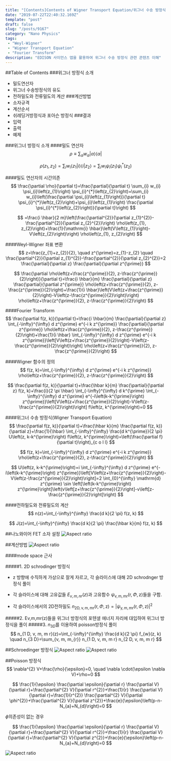 ```yaml
---
title: "[Contents]Contents of Wigner Transport Equation/위그너 수송 방정식 관련 콘텐츠"
date: "2019-07-22T22:40:32.169Z"
template: "post"
draft: false
slug: "/posts/9167"
category: "Nano Physics"
tags: 
 - "Weyl-Wigner"
 - "Wigner Transport Equation"
 - "Fourier Transform"
description: "EDISON 사이언스 앱을 활용하여 위그너 수송 방정식 관련 콘텐츠 이해"
---
```


##Table of Contents
###위그너 방정식 소개 
- 밀도연산자
- 위그너 수송방정식의 유도
- 전하밀도와 전류밀도의 계산
###계산방법
- 소자규격
- 계산순서
- 쉬레딩거방정식과 포아슨 방정식
###결과
- 입력 
- 출력 
- 예제


###위그너 방정식 소개 
####밀도 연산자
$$
\rho \equiv \sum_{\alpha} w_{\alpha}|\alpha\rangle\langle\alpha|
$$

$$
\rho\left(z_{1}, z_{2}\right)=\sum_{i} w_{i}\left\langle z_{1} | i\right\rangle\left\langle i | z_{2}\right\rangle=\sum_{i} w_{i} \psi_{i}\left(z_{1}\right) \psi_{i}^{*}\left(z_{2}\right)
$$

####밀도 연산자의 시간의존
$$
\frac{\partial \rho}{\partial t}=\frac{\partial}{\partial t} \sum_{i} w_{i} \psi_{i}\left(z_{1}\right) \psi_{i}^{*}\left(z_{2}\right)=\sum_{i} w_{i}\left(\frac{\partial \psi_{i}\left(z_{1}\right)}{\partial t} \psi_{i}^{*}\left(z_{2}\right)+\psi_{i}\left(z_{1}\right) \frac{\partial \psi_{i}^{*}\left(z_{2}\right)}{\partial t}\right)
$$

$$
=\frac{i \hbar}{2 m}\left(\frac{\partial^{2}}{\partial z_{1}^{2}}-\frac{\partial^{2}}{\partial z_{2}^{2}}\right) \rho\left(z_{1}, z_{2}\right)+\frac{1}{\mathrm{i} \hbar}\left(V\left(z_{1}\right)-V\left(z_{2}\right)\right) \rho\left(z_{1}, z_{2}\right)
$$

####Weyl-Wigner 좌표 변환
$$
z=\frac{z_{1}+z_{2}}{2}, \quad z^{\prime}=z_{1}-z_{2} \quad \frac{\partial^{2}}{\partial z_{1}^{2}}-\frac{\partial^{2}}{\partial z_{2}^{2}}=2 \frac{\partial}{\partial z} \frac{\partial}{\partial z^{\prime}}
$$

$$
\frac{\partial \rho\left(z+\frac{z^{\prime}}{2}, z-\frac{z^{\prime}}{2}\right)}{\partial t}=\frac{i \hbar}{m} \frac{\partial}{\partial z} \frac{\partial}{\partial z^{\prime}} \rho\left(z+\frac{z^{\prime}}{2}, z-\frac{z^{\prime}}{2}\right)+\frac{1}{i \hbar}\left(V\left(z+\frac{z^{\prime}}{2}\right)-V\left(z-\frac{z^{\prime}}{2}\right)\right) \rho\left(z+\frac{z^{\prime}}{2}, z-\frac{z^{\prime}}{2}\right)
$$


####Fourier Transform
$$
\frac{\partial f(z, k)}{\partial t}=\frac{i \hbar}{m} \frac{\partial}{\partial z} \int_{-\infty}^{\infty} d z^{\prime} e^{-i k z^{\prime}} \frac{\partial}{\partial z^{\prime}} \rho\left(z+\frac{z^{\prime}}{2}, z-\frac{z^{\prime}}{2}\right)+\frac{1}{i \hbar} \int_{-\infty}^{\infty} d z^{\prime} e^{-i k z^{\prime}}\left[V\left(z+\frac{z^{\prime}}{2}\right)-V\left(z-\frac{z^{\prime}}{2}\right)\right] \rho\left(z+\frac{z^{\prime}}{2}, z-\frac{z^{\prime}}{2}\right)
$$

####Wigner 함수의 정의
$$
f(z, k)=\int_{-\infty}^{\infty} d z^{\prime} e^{-i k z^{\prime}} \rho\left(z+\frac{z^{\prime}}{2}, z-\frac{z^{\prime}}{2}\right)
$$

$$
\frac{\partial f(z, k)}{\partial t}+\frac{\hbar k}{m} \frac{\partial}{\partial z} f(z, k)+\frac{i}{2 \pi \hbar} \int_{-\infty}^{\infty} d k^{\prime} \int_{-\infty}^{\infty} d z^{\prime} e^{-i\left(k-k^{\prime}\right) z^{\prime}}\left[V\left(z+\frac{z^{\prime}}{2}\right)-V\left(z-\frac{z^{\prime}}{2}\right)\right] f\left(z, k^{\prime}\right)=0
$$


####위그너 수송 방정식(Wigner Transport Equation)
$$
\frac{\partial f(z, k)}{\partial t}+\frac{\hbar k}{m} \frac{\partial f(z, k)}{\partial z}+\frac{1}{\hbar} \int_{-\infty}^{\infty} \frac{d k^{\prime}}{2 \pi} U\left(z, k-k^{\prime}\right) f\left(z, k^{\prime}\right)=\left(\frac{\partial f}{\partial t}\right)_{c o l l}
$$

$$
f(z, k)=\int_{-\infty}^{\infty} d z^{\prime} e^{-i k z^{\prime}} \rho\left(z+\frac{z^{\prime}}{2}, z-\frac{z^{\prime}}{2}\right)
$$

$$
U\left(z, k-k^{\prime}\right)=i \int_{-\infty}^{\infty} d z^{\prime} e^{-i\left(k-k^{\prime}\right) z^{\prime}}\left[V\left(z+\frac{z^{\prime}}{2}\right)-V\left(z-\frac{z^{\prime}}{2}\right)\right]=2 \int_{0}^{\infty} \mathrm{d} z^{\prime} \sin \left[\left(k-k^{\prime}\right) z^{\prime}\right]\left(v\left[z+\frac{z^{\prime}}{2}\right]-v\left[z-\frac{z^{\prime}}{2}\right]\right)
$$

####전하밀도와 전류밀도의 계산
$$
n(z)=\int_{-\infty}^{\infty} \frac{d k}{2 \pi} f(z, k)
$$

$$
J(z)=\int_{-\infty}^{\infty} \frac{d k}{2 \pi} \frac{\hbar k}{m} f(z, k)
$$


##나노와이어 FET 소자 설정
![Aspect ratio](/media/POST/9167/0.jpg)

##계산방법
![Aspect ratio](/media/POST/9167/1.jpg)

####mode space 근사

#####1. 2D schrodinger 방정식
 - z 방향에 수직하게 가상으로 잘게 자르고, 각 슬라이스에 대해 2D schrodnger 방정식 풀이

 - 각 슬라이스에 대해 고유값들 $E_{v, m, n r}(z)$과 고유함수 $\psi_{\mathrm{v}, \mathrm{m}, \mathrm{m} \mathrm{r}}(\mathrm{r}, \Phi, \mathrm{z})$들을 구함. 

 - 각 슬라이스에서의 2D전하밀도 $n_{2 \mathrm{D}, \mathrm{v}, \mathrm{m}, \mathrm{mr}}(\mathrm{r}, \Phi, \mathrm{z})=\left|\psi_{\mathrm{y}, \mathrm{m}, \mathrm{mr}}(\mathrm{r}, \Phi, \mathrm{z})\right|^{2}$


#####2. Ev,m,mr(z)들을 위그너 방정식의 포텐셜 에너지 자리에 대입하여 위그너 방정식을 풀이 
#####3. $n_{3 D}$를 이용하여 poisson방정식 풀이
$$
n_{1 D, v, m, m r}(z)=\int_{-\infty}^{\infty} \frac{d k}{2 \pi} f_{w}(z, k) \quad n_{3 D}=\sum_{v, m, m_{r}} n_{1 D, v, m, m r} n_{2 D, v, m, m r}
$$

##Schroedinger 방정식
![Aspect ratio](/media/POST/9167/2.jpg)
![Aspect ratio](/media/POST/9167/3.jpg)

##Poisson 방정식
$$
\nabla^{2} V+\frac{\rho}{\epsilon}=0, \quad \nabla \cdot(\epsilon \nabla V)+\rho=0
$$

$$
\frac{1}{\epsilon} \frac{\partial \epsilon}{\partial r} \frac{\partial V}{\partial r}+\frac{\partial^{2} V}{\partial r^{2}}+\frac{1}{r} \frac{\partial V}{\partial r}+\frac{1}{r^{2}} \frac{\partial^{2} V}{\partial \phi^{2}}+\frac{\partial^{2} V}{\partial z^{2}}+\frac{e}{\epsilon}\left(p-n-N_{a}+N_{d}\right)=0
$$

$\phi$의존성이 없는 경우

$$
\frac{1}{\epsilon} \frac{\partial \epsilon}{\partial r} \frac{\partial V}{\partial r}+\frac{\partial^{2} V}{\partial r^{2}}+\frac{1}{r} \frac{\partial V}{\partial r}+\frac{\partial^{2} V}{\partial z^{2}}+\frac{e}{\epsilon}\left(p-n-N_{a}+N_{d}\right)=0
$$

![Aspect ratio](/media/POST/9167/4.jpg)


